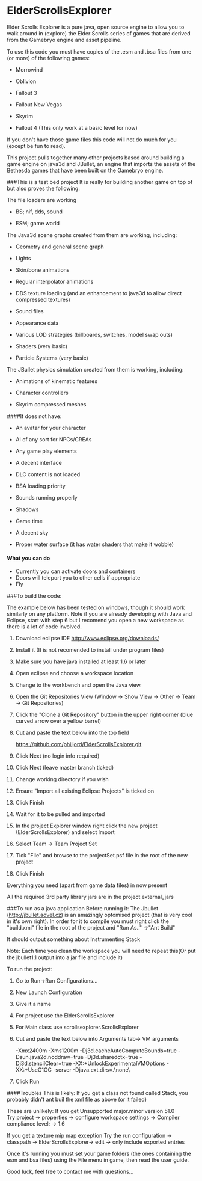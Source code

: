 ElderScrollsExplorer
====

 

Elder Scrolls Explorer is a pure java, open source engine to allow you to walk around in (explore) the Elder Scrolls series of games that are derived from the Gamebryo engine and asset pipeline.  

 

To use this code you must have copies of the .esm and .bsa files from one (or more) of the following games:  

* Morrowind

* Oblivion  

* Fallout 3  

* Fallout New Vegas  

* Skyrim  

* Fallout 4 (This only work at a basic level for now) 



If you don't have those game files this code will not do much for you (except be fun to read).


This project pulls together many other projects based around building a game engine on java3d and JBullet, an engine that imports the assets of the Bethesda games that have been built on the Gamebryo engine.


###This is a test bed project
It is really for building another game on top of but also proves the following:


The file loaders are working

- BS; nif, dds, sound

- ESM; game world

The Java3d scene graphs created from them are working, including:

- Geometry and general scene graph

- Lights

- Skin/bone animations  

- Regular interpolator animations  

- DDS texture loading (and an enhancement to java3d to allow direct compressed textures)  

- Sound files  

- Appearance data  

- Various LOD strategies (billboards, switches, model swap outs)  

- Shaders  (very basic)

- Particle Systems  (very basic)

The JBullet physics simulation created from them is working, including:  

- Animations of kinematic features  

- Character controllers  

- Skyrim compressed meshes  

 

####It does not have:  

- An avatar for your character  

- AI of any sort for NPCs/CREAs 

- Any game play elements  

- A decent interface  

- DLC content is not loaded  

- BSA loading priority  

- Sounds running properly  

- Shadows  

- Game time  

- A decent sky  

- Proper water surface  (it has water shaders that make it wobble)


#### What you can do
- Currently you can activate doors and containers  
- Doors will teleport you to other cells if appropriate  
- Fly


###To build the code:  

The example below has been tested on windows, though it should work similarly on any platform.
Note if you are already developing with Java and Eclipse, start with step 6 but I recomend you open a new workspace as there is a lot of code involved.

1.  Download eclipse IDE http://www.eclipse.org/downloads/  
2.  Install it (It is not recomended to install under program files)  
3.  Make sure you have java installed at least 1.6 or later
4.  Open eclipse and choose a workspace location
5.  Change to the workbench and open the Java view.
6.  Open the Git Repositories View (Window -> Show View -> Other -> Team -> Git Repositories)
7.  Click the "Clone a Git Repository" button in the upper right corner (blue curved arrow over a yellow barrel)
8.  Cut and paste the text below into the top field

    https://github.com/philjord/ElderScrollsExplorer.git
9.  Click Next (no login info required)
10. Click Next (leave master branch ticked)
11. Change working directory if you wish 
12. Ensure "Import all existing Eclipse Projects" is ticked on
13. Click Finish
14. Wait for it to be pulled and imported
15. In the project Explorer window right click the new project (ElderScrollsExplorer) and select Import
16. Select Team -> Team Project Set
17. Tick "File" and browse to the projectSet.psf file in the root of the new project
18. Click Finish

Everything you need (apart from game data files) in now present

All the required 3rd party library jars are in the project external_jars

###To run as a java application
Before running it:
The Jbullet (http://jbullet.advel.cz) is an amazingly optomised project (that is very cool in it's own right). In order for it to compile you must right click the "build.xml" file in the root of the project and "Run As.." ->"Ant Build"

It should output something about Instrumenting Stack

Note: Each time you clean the workspace you will need to repeat this(Or put the jbullet1.1 output into a jar file and include it)

To run the project:

1.  Go to Run->Run Configurations...

2.  New Launch Configuration

3.  Give it a name

4.  For project use the ElderScrollsExplorer

5.  For Main class use scrollsexplorer.ScrollsExplorer

6.  Cut and paste the text below into Arguments tab-> VM arguments

    -Xmx2400m -Xms1200m -Dj3d.cacheAutoComputeBounds=true -Dsun.java2d.noddraw=true -Dj3d.sharedctx=true -Dj3d.stencilClear=true  -XX:+UnlockExperimentalVMOptions -XX:+UseG1GC -server -Djava.ext.dirs=.\none\ 

7.  Click Run 



####Troubles
This is likely:
If you get a class not found called Stack, you probably didn't ant buil the xml file as above (or it failed)

These are unlikely:
If you get Unsupported major.minor version 51.0  
Try project -> properties -> configure workspace settings -> Compiler compliance level: -> 1.6  

If you get a texture mip map exception
Try the run configuration -> classpath -> ElderScrollsExplorer-> edit -> only include exported entries  



Once it's running you must set your game folders (the ones containing the esm and bsa files) using the File menu in game, then read the user guide.

 

Good luck, feel free to contact me with questions...

 

 

 

 

 

 


 
